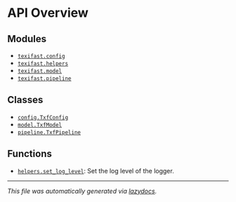 <!-- markdownlint-disable -->

# API Overview

## Modules

- [`texifast.config`](./texifast.config.md#module-texifastconfig)
- [`texifast.helpers`](./texifast.helpers.md#module-texifasthelpers)
- [`texifast.model`](./texifast.model.md#module-texifastmodel)
- [`texifast.pipeline`](./texifast.pipeline.md#module-texifastpipeline)

## Classes

- [`config.TxfConfig`](./texifast.config.md#class-txfconfig)
- [`model.TxfModel`](./texifast.model.md#class-txfmodel)
- [`pipeline.TxfPipeline`](./texifast.pipeline.md#class-txfpipeline)

## Functions

- [`helpers.set_log_level`](./texifast.helpers.md#function-set_log_level): Set the log level of the logger.


---

_This file was automatically generated via [lazydocs](https://github.com/ml-tooling/lazydocs)._
